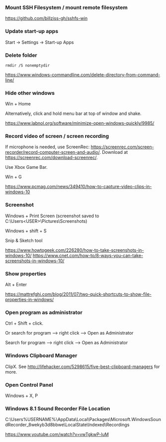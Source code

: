 ### Mount SSH Filesystem / mount remote filesystem

https://github.com/billziss-gh/sshfs-win


### Update start-up apps

Start -> Settings -> Start-up Apps


### Delete folder

```
rmdir /S nonemptydir
```

https://www.windows-commandline.com/delete-directory-from-command-line/


### Hide other windows

Win + Home

Alternatively, click and hold menu bar at top of window and shake.

https://www.labnol.org/software/minimize-open-windows-quickly/9985/


### Record video of screen / screen recording

If microphone is needed, use ScreenRec: https://screenrec.com/screen-recorder/record-computer-screen-and-audio/. Download at https://screenrec.com/download-screenrec/.

Use Xbox Game Bar.

Win + G 

https://www.pcmag.com/news/349410/how-to-capture-video-clips-in-windows-10


### Screenshot

Windows + Print Screen (screenshot saved to C:\Users\<USER>\Pictures\Screenshots)

Windows + shift + S

Snip & Sketch tool

https://www.howtogeek.com/226280/how-to-take-screenshots-in-windows-10/
https://www.cnet.com/how-to/8-ways-you-can-take-screenshots-in-windows-10/


### Show properties

Alt + Enter

https://mattrefghi.com/blog/2011/07/two-quick-shortcuts-to-show-file-properties-in-windows/


### Open program as administrator

Ctrl + Shift + click.

Or search for program --> right click --> Open as Administrator

Search for program --> right click --> Open as Administrator


### Windows Clipboard Manager

ClipX. See http://lifehacker.com/5298615/five-best-clipboard-managers for more.


### Open Control Panel

Windows + X, P


### Windows 8.1 Sound Recorder File Location

C:\Users\%USERNAME%\AppData\Local\Packages\Microsoft.WindowsSoundRecorder_8wekyb3d8bbwe\LocalState\Indexed\Recordings

https://www.youtube.com/watch?v=vwTgkwP-luM
